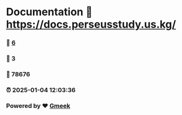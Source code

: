 # Documentation :link: https://docs.perseusstudy.us.kg/ 
### :page_facing_up: [6](https://docs.perseusstudy.us.kg//tag.html) 
### :speech_balloon: 3 
### :hibiscus: 78676 
### :alarm_clock: 2025-01-04 12:03:36 
### Powered by :heart: [Gmeek](https://github.com/Meekdai/Gmeek)
